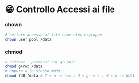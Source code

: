 # 😁 Controllo Accessi ai file

### chown

```bash
# settare accesso al file come utente:gruppo
chown user:pool /data
```

### chmod

```bash
# settare i permessi sui gruppi: 
chmod g+rwx /data
# oppure allo stesso modo:
chmod 740 /data # 7 = u -> rwx ; 4 = g -> r ; 0 = o -> NULL
```

